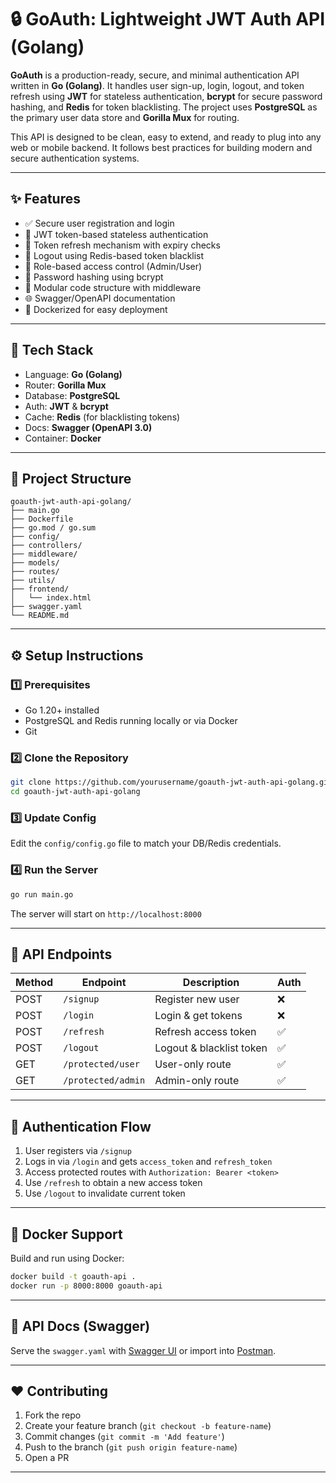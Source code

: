 # 🔒 GoAuth: Lightweight JWT Auth API (Golang)

**GoAuth** is a production-ready, secure, and minimal authentication API written in **Go (Golang)**. It handles user sign-up, login, logout, and token refresh using **JWT** for stateless authentication, **bcrypt** for secure password hashing, and **Redis** for token blacklisting. The project uses **PostgreSQL** as the primary user data store and **Gorilla Mux** for routing.

This API is designed to be clean, easy to extend, and ready to plug into any web or mobile backend. It follows best practices for building modern and secure authentication systems.

---

## ✨ Features

- ✅ Secure user registration and login
- 🔑 JWT token-based stateless authentication
- 🔄 Token refresh mechanism with expiry checks
- 🚪 Logout using Redis-based token blacklist
- 👤 Role-based access control (Admin/User)
- 🔐 Password hashing using bcrypt
- 🧩 Modular code structure with middleware
- 🌐 Swagger/OpenAPI documentation
- 🐳 Dockerized for easy deployment

---

## 🚀 Tech Stack

- Language: **Go (Golang)**
- Router: **Gorilla Mux**
- Database: **PostgreSQL**
- Auth: **JWT** & **bcrypt**
- Cache: **Redis** (for blacklisting tokens)
- Docs: **Swagger (OpenAPI 3.0)**
- Container: **Docker**

---

## 📂 Project Structure

```
goauth-jwt-auth-api-golang/
├── main.go
├── Dockerfile
├── go.mod / go.sum
├── config/
├── controllers/
├── middleware/
├── models/
├── routes/
├── utils/
├── frontend/
│   └── index.html
├── swagger.yaml
└── README.md
```

---

## ⚙️ Setup Instructions

### 1️⃣ Prerequisites

- Go 1.20+ installed
- PostgreSQL and Redis running locally or via Docker
- Git

### 2️⃣ Clone the Repository

```bash
git clone https://github.com/yourusername/goauth-jwt-auth-api-golang.git
cd goauth-jwt-auth-api-golang
```

### 3️⃣ Update Config

Edit the `config/config.go` file to match your DB/Redis credentials.

### 4️⃣ Run the Server

```bash
go run main.go
```

The server will start on `http://localhost:8000`

---

## 🧪 API Endpoints

| Method | Endpoint           | Description              | Auth |
|--------|--------------------|--------------------------|------|
| POST   | `/signup`          | Register new user        | ❌   |
| POST   | `/login`           | Login & get tokens       | ❌   |
| POST   | `/refresh`         | Refresh access token     | ✅   |
| POST   | `/logout`          | Logout & blacklist token | ✅   |
| GET    | `/protected/user`  | User-only route          | ✅   |
| GET    | `/protected/admin` | Admin-only route         | ✅   |

---

## 🔐 Authentication Flow

1. User registers via `/signup`
2. Logs in via `/login` and gets `access_token` and `refresh_token`
3. Access protected routes with `Authorization: Bearer <token>`
4. Use `/refresh` to obtain a new access token
5. Use `/logout` to invalidate current token

---

## 🐳 Docker Support

Build and run using Docker:

```bash
docker build -t goauth-api .
docker run -p 8000:8000 goauth-api
```

---

## 📖 API Docs (Swagger)

Serve the `swagger.yaml` with [Swagger UI](https://swagger.io/tools/swagger-ui/) or import into [Postman](https://www.postman.com/).

---

## ❤️ Contributing

1. Fork the repo
2. Create your feature branch (`git checkout -b feature-name`)
3. Commit changes (`git commit -m 'Add feature'`)
4. Push to the branch (`git push origin feature-name`)
5. Open a PR

---
